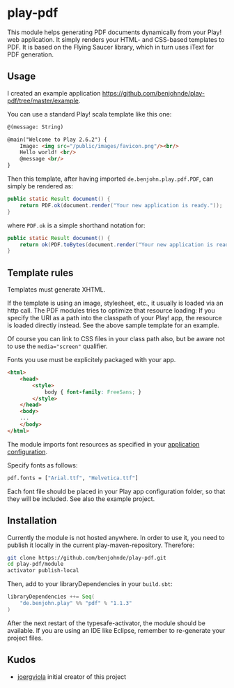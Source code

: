 # play-pdf

This module helps generating PDF documents dynamically from your Play! web application.
It simply renders your HTML- and CSS-based templates to PDF.
It is based on the Flying Saucer library, which in turn uses iText for PDF generation.

## Usage

I created an example application https://github.com/benjohnde/play-pdf/tree/master/example.

You can use a standard Play! scala template like this one:
```html
@(message: String)

@main("Welcome to Play 2.6.2") {
    Image: <img src="/public/images/favicon.png"/><br/>
    Hello world! <br/>
    @message <br/>
}
```

Then this template, after having imported `de.benjohn.play.pdf.PDF`, can simply be rendered as:

```java
public static Result document() {
    return PDF.ok(document.render("Your new application is ready."));
}
```  
where ```PDF.ok``` is a simple shorthand notation for:
```java
public static Result document() {
    return ok(PDF.toBytes(document.render("Your new application is ready."))).as("application/pdf")
}
```

## Template rules

Templates must generate XHTML.

If the template is using an image, stylesheet, etc., it usually is loaded via an http call.
The PDF modules tries to optimize that resource loading:
If you specify the URI as a path into the classpath of your Play! app, the resource is loaded directly instead.
See the above sample template for an example.

Of course you can link to CSS files in your class path also, but be aware not to
use the `media="screen"` qualifier.

Fonts you use must be explicitely packaged with your app.

```html
<html>
    <head>
        <style>
            body { font-family: FreeSans; }
        </style>
    </head>
    <body>
    ...
    </body>
</html>
```

The module imports font resources as specified in your [application configuration](https://github.com/benjohnde/play-pdf/blob/master/example/conf/application.conf).

Specify fonts as follows:

```bash
pdf.fonts = ["Arial.ttf", "Helvetica.ttf"]
```

Each font file should be placed in your Play app configuration folder, so that they will be included.
See also the example project.

## Installation

Currently the module is not hosted anywhere. In order to use it, you need to publish it locally in the current play-maven-repository. Therefore:

```bash
git clone https://github.com/benjohnde/play-pdf.git
cd play-pdf/module
activator publish-local
```

Then, add to your libraryDependencies in your `build.sbt`:

```scala
libraryDependencies ++= Seq(
    "de.benjohn.play" %% "pdf" % "1.1.3"
)
```

After the next restart of the typesafe-activator, the module should be available.
If you are using an IDE like Eclipse, remember to re-generate your project files.

## Kudos

- [joergviola](https://github.com/joergviola) initial creator of this project
